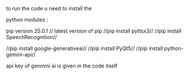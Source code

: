 to run the code u need to install the 

python modules :

pip version 25.0.1  // latest version of pip 
//pip install pyttsx3//
//pip install SpeechRecognition//

//pip install google-generativeai//
//pip install PyQt5//
//pip install python-gemini-api//

api key of genmini ai is given in the code itself 
